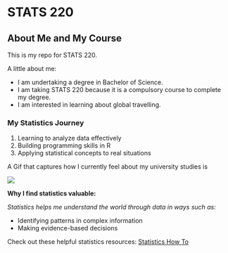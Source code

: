 # STATS 220

## About Me and My Course

This is my repo for STATS 220.

A little about me:

* I am undertaking a degree in Bachelor of Science.
* I am taking STATS 220 because it is a compulsory course to complete my degree.
* I am interested in learning about global travelling.

### My Statistics Journey

1. Learning to analyze data effectively
2. Building programming skills in R
3. Applying statistical concepts to real situations

A Gif that captures how I currently feel about my university studies is

![](https://media0.giphy.com/media/v1.Y2lkPTc5MGI3NjExYzFkamhxdzQ4YWdqamxrd3h5dmtuNWJvZzRhNnE5anlyZjZ6eXV4aiZlcD12MV9pbnRlcm5hbF9naWZfYnlfaWQmY3Q9Zw/fdWVI1op6wi88/giphy.gif)

**Why I find statistics valuable:**

*Statistics helps me understand the world through data in ways such as:*

* Identifying patterns in complex information
* Making evidence-based decisions

Check out these helpful statistics resources:
[Statistics How To](https://www.statisticshowto.com/)
